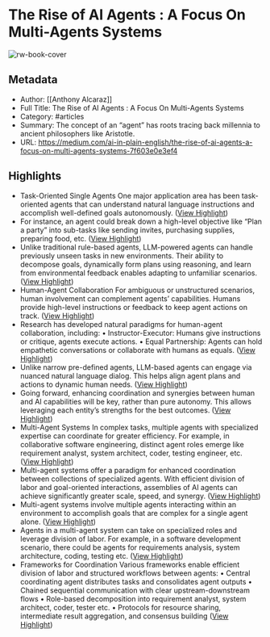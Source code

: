 # The Rise of AI Agents : A Focus On Multi-Agents Systems

![rw-book-cover](https://readwise-assets.s3.amazonaws.com/media/uploaded_book_covers/profile_1073452/0N6CoRwj_HCREGNce_JRFRjgx)

## Metadata
- Author: [[Anthony Alcaraz]]
- Full Title: The Rise of AI Agents : A Focus On Multi-Agents Systems
- Category: #articles
- Summary: The concept of an “agent” has roots tracing back millennia to ancient philosophers like Aristotle.
- URL: https://medium.com/ai-in-plain-english/the-rise-of-ai-agents-a-focus-on-multi-agents-systems-7f603e0e3ef4

## Highlights
- Task-Oriented Single Agents
  One major application area has been task-oriented agents that can understand natural language instructions and accomplish well-defined goals autonomously. ([View Highlight](https://read.readwise.io/read/01hb0mnt2hs0ksq6qqh9tj0r7p))
- For instance, an agent could break down a high-level objective like “Plan a party” into sub-tasks like sending invites, purchasing supplies, preparing food, etc. ([View Highlight](https://read.readwise.io/read/01hb0mnwh6snd8y3k1mqh82767))
- Unlike traditional rule-based agents, LLM-powered agents can handle previously unseen tasks in new environments. Their ability to decompose goals, dynamically form plans using reasoning, and learn from environmental feedback enables adapting to unfamiliar scenarios. ([View Highlight](https://read.readwise.io/read/01hb0mpde181rd3h4m1q3ct5f0))
- Human-Agent Collaboration
  For ambiguous or unstructured scenarios, human involvement can complement agents’ capabilities. Humans provide high-level instructions or feedback to keep agent actions on track. ([View Highlight](https://read.readwise.io/read/01hb0mqg7aj4eqb31a9xrcj0js))
- Research has developed natural paradigms for human-agent collaboration, including:
  • Instructor-Executor: Humans give instructions or critique, agents execute actions.
  • Equal Partnership: Agents can hold empathetic conversations or collaborate with humans as equals. ([View Highlight](https://read.readwise.io/read/01hb0mqjwf5fcy59hjrxt0kr52))
- Unlike narrow pre-defined agents, LLM-based agents can engage via nuanced natural language dialog. This helps align agent plans and actions to dynamic human needs. ([View Highlight](https://read.readwise.io/read/01hb0mr8mvktfah8dy2772ncnc))
- Going forward, enhancing coordination and synergies between human and AI capabilities will be key, rather than pure autonomy. This allows leveraging each entity’s strengths for the best outcomes. ([View Highlight](https://read.readwise.io/read/01hb0mrac6yd4h0ghne9ptm7f3))
- Multi-Agent Systems
  In complex tasks, multiple agents with specialized expertise can coordinate for greater efficiency. For example, in collaborative software engineering, distinct agent roles emerge like requirement analyst, system architect, coder, testing engineer, etc. ([View Highlight](https://read.readwise.io/read/01hb0mrq2t6p962tvrcyn9avc2))
- Multi-agent systems offer a paradigm for enhanced coordination between collections of specialized agents. With efficient division of labor and goal-oriented interactions, assemblies of AI agents can achieve significantly greater scale, speed, and synergy. ([View Highlight](https://read.readwise.io/read/01hb0mskq9rsxzfeg2az47h7er))
- Multi-agent systems involve multiple agents interacting within an environment to accomplish goals that are complex for a single agent alone. ([View Highlight](https://read.readwise.io/read/01hb0mt5daky6kp8fxbstwzsr7))
- Agents in a multi-agent system can take on specialized roles and leverage division of labor. For example, in a software development scenario, there could be agents for requirements analysis, system architecture, coding, testing etc. ([View Highlight](https://read.readwise.io/read/01hb0mtd322dpy7w472bjm1dhn))
- Frameworks for Coordination
  Various frameworks enable efficient division of labor and structured workflows between agents:
  • Central coordinating agent distributes tasks and consolidates agent outputs
  • Chained sequential communication with clear upstream-downstream flows
  • Role-based decomposition into requirement analyst, system architect, coder, tester etc.
  • Protocols for resource sharing, intermediate result aggregation, and consensus building ([View Highlight](https://read.readwise.io/read/01hb0mvrxpvx4d5r4ccqbatbea))
